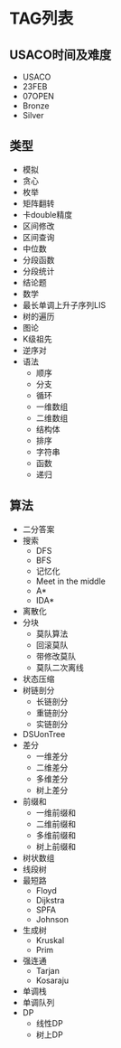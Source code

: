 # TAG列表

## USACO时间及难度

- USACO
- 23FEB
- 07OPEN
- Bronze
- Silver

## 类型

- 模拟
- 贪心
- 枚举
- 矩阵翻转
- 卡double精度
- 区间修改
- 区间查询
- 中位数
- 分段函数
- 分段统计
- 结论题
- 数学
- 最长单调上升子序列LIS
- 树的遍历
- 图论
- K级祖先
- 逆序对
- 语法
  - 顺序
  - 分支
  - 循环
  - 一维数组
  - 二维数组
  - 结构体
  - 排序
  - 字符串
  - 函数
  - 递归

## 算法

- 二分答案
- 搜索
  - DFS
  - BFS
  - 记忆化
  - Meet in the middle
  - A*
  - IDA*
- 离散化
- 分块
  - 莫队算法
  - 回滚莫队
  - 带修改莫队
  - 莫队二次离线
- 状态压缩
- 树链剖分
  - 长链剖分
  - 重链剖分
  - 实链剖分
- DSUonTree
- 差分
  - 一维差分
  - 二维差分
  - 多维差分
  - 树上差分
- 前缀和
  - 一维前缀和
  - 二维前缀和
  - 多维前缀和
  - 树上前缀和
- 树状数组
- 线段树
- 最短路
  - Floyd
  - Dijkstra
  - SPFA
  - Johnson
- 生成树
  - Kruskal
  - Prim
- 强连通
  - Tarjan
  - Kosaraju
- 单调栈
- 单调队列
- DP
  - 线性DP
  - 树上DP